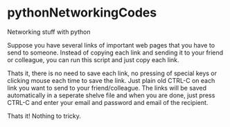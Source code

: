 # pythonNetworkingCodes
Networking stuff with python

Suppose you have several links of important web pages that you have to send to someone.
Instead of copying each link and sending it to your friend or colleague, you can run this script and just copy each link.

Thats it, there is no need to save each link, no pressing of special keys or clicking mouse each time to save the link.
Just plain old CTRL-C on each link you want to send to your friend/colleague. The links will be saved automatically in a seperate 
shelve file and when you are done, just press CTRL-C and enter your email and password and email of the recipient.

Thats it! 
Nothing to tricky.
